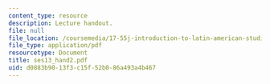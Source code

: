 ```yaml
---
content_type: resource
description: Lecture handout.
file: null
file_location: /coursemedia/17-55j-introduction-to-latin-american-studies-fall-2006/d0883b9013f3c15f52b086a493a4b467_ses13_hand2.pdf
file_type: application/pdf
resourcetype: Document
title: ses13_hand2.pdf
uid: d0883b90-13f3-c15f-52b0-86a493a4b467
---
```

